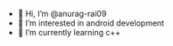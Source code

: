 - 👋 Hi, I’m @anurag-rai09
- 👀 I’m interested in android development
- 🌱 I’m currently learning c++


<!---
anurag-rai09/anurag-rai09 is a ✨ special ✨ repository because its `README.md` (this file) appears on your GitHub profile.
You can click the Preview link to take a look at your changes.
--->
